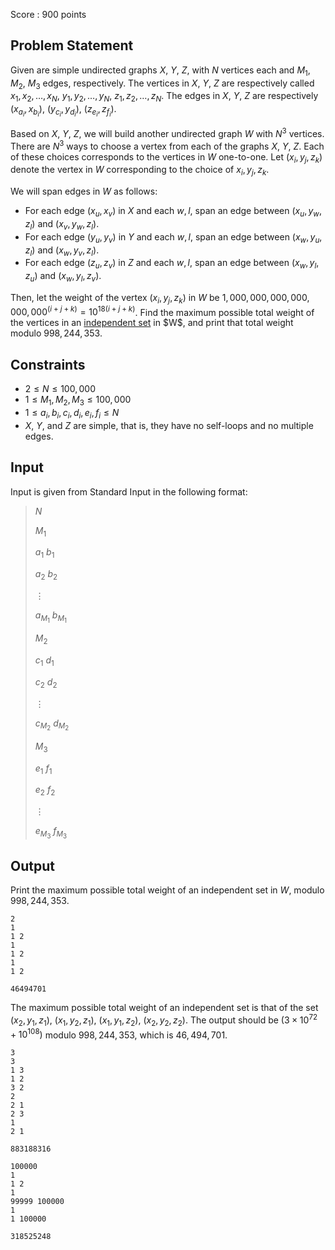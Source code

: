 Score : $900$ points

## Problem Statement

Given are simple undirected graphs $X$, $Y$, $Z$, with $N$ vertices each and $M_1$, $M_2$, $M_3$ edges, respectively.
The vertices in $X$, $Y$, $Z$ are respectively called $x_1, x_2, \dots, x_N$, $y_1, y_2, \dots, y_N$, $z_1, z_2, \dots, z_N$.
The edges in $X$, $Y$, $Z$ are respectively $(x_{a_i}, x_{b_i})$, $(y_{c_i}, y_{d_i})$, $(z_{e_i}, z_{f_i})$.

Based on $X$, $Y$, $Z$, we will build another undirected graph $W$ with $N^3$ vertices.
There are $N^3$ ways to choose a vertex from each of the graphs $X$, $Y$, $Z$. Each of these choices corresponds to the vertices in $W$ one-to-one. Let $(x_i, y_j, z_k)$ denote the vertex in $W$ corresponding to the choice of $x_i, y_j, z_k$.

We will span edges in $W$ as follows:

- For each edge $(x_u, x_v)$ in $X$ and each $w, l$, span an edge between $(x_u, y_w, z_l)$ and $(x_v, y_w, z_l)$.
- For each edge $(y_u, y_v)$ in $Y$ and each $w, l$, span an edge between $(x_w, y_u, z_l)$ and $(x_w, y_v, z_l)$.
- For each edge $(z_u, z_v)$ in $Z$ and each $w, l$, span an edge between $(x_w, y_l, z_u)$ and $(x_w, y_l, z_v)$.

Then, let the weight of the vertex $(x_i, y_j, z_k)$ in $W$ be $1,000,000,000,000,000,000^{(i +j + k)} = 10^{18(i + j + k)}$. Find the maximum possible total weight of the vertices in an [independent set](https://en.wikipedia.org/wiki/Independent_set_(graph_theory)) in $W$, and print that total weight modulo $998,244,353$.

## Constraints

- $2 \leq N \leq 100,000$
- $1 \leq M_1, M_2, M_3 \leq 100,000$
- $1 \leq a_i, b_i, c_i, d_i, e_i, f_i \leq N$
- $X$, $Y$, and $Z$ are simple, that is, they have no self-loops and no multiple edges.

## Input

Input is given from Standard Input in the following format:

> $N$
> 
> $M_1$
> 
> $a_1$ $b_1$
> 
> $a_2$ $b_2$
> 
> $\vdots$
> 
> $a_{M_1}$ $b_{M_1}$
> 
> $M_2$
> 
> $c_1$ $d_1$
> 
> $c_2$ $d_2$
> 
> $\vdots$
> 
> $c_{M_2}$ $d_{M_2}$
> 
> $M_3$
> 
> $e_1$ $f_1$
> 
> $e_2$ $f_2$
> 
> $\vdots$
> 
> $e_{M_3}$ $f_{M_3}$

## Output

Print the maximum possible total weight of an independent set in $W$, modulo $998,244,353$.

```input1
2
1
1 2
1
1 2
1
1 2
```

```output1
46494701
```

The maximum possible total weight of an independent set is that of the set $(x_2, y_1, z_1)$, $(x_1, y_2, z_1)$, $(x_1, y_1, z_2)$, $(x_2, y_2, z_2)$. The output should be $(3 \times 10^{72} + 10^{108})$ modulo $998,244,353$, which is $46,494,701$.

```input2
3
3
1 3
1 2
3 2
2
2 1
2 3
1
2 1
```

```output2
883188316
```

```input3
100000
1
1 2
1
99999 100000
1
1 100000
```

```output3
318525248
```